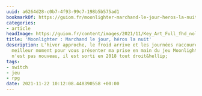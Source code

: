 ```yaml
---
uuid: a6264d28-c0b7-4f93-99c7-198b5b575ad1
bookmarkOf: https://guiom.fr/moonlighter-marchand-le-jour-heros-la-nuit/
categories:
- article
headImage: https://guiom.fr/content/images/2021/11/Key_Art_Full_fhd_nologo.jpg
title: 'Moonlighter : Marchand le jour, héros la nuit'
description: L'hiver approche, le froid arrive et les journées raccourcissent. Le
  meilleur moment pour vous présenter ma prise en main du jeu Moonlighter. Le jeu
  n'est pas nouveau, il est sorti en 2018 tout droit&hellip;
tags:
- switch
- jeu
- rpg
date: 2021-11-22 10:12:08.448390558 +00:00
---
```

